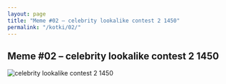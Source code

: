 ```yaml
---
layout: page
title: "Meme #02 – celebrity lookalike contest 2 1450"
permalink: "/kotki/02/"
---
```


## Meme #02 – celebrity lookalike contest 2 1450

![celebrity lookalike contest 2 1450](https://i.chzbgr.com/full/10441187840/hC244340A/celebrity-lookalike-contest-2-1450)

